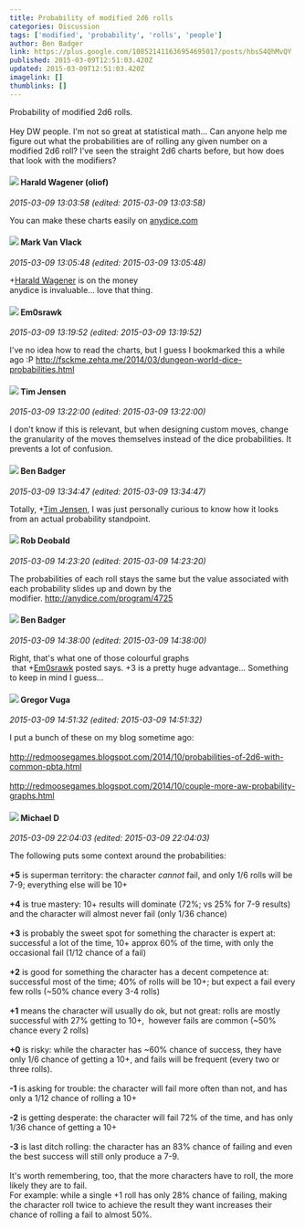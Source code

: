 ```yaml
---
title: Probability of modified 2d6 rolls
categories: Discussion
tags: ['modified', 'probability', 'rolls', 'people']
author: Ben Badger
link: https://plus.google.com/108521411636954695017/posts/hbsS4QhMvQY
published: 2015-03-09T12:51:03.420Z
updated: 2015-03-09T12:51:03.420Z
imagelink: []
thumblinks: []
---
```


Probability of modified 2d6 rolls.<br /><br />Hey DW people. I&#39;m not so great at statistical math... Can anyone help me figure out what the probabilities are of rolling any given number on a modified 2d6 roll? I&#39;ve seen the straight 2d6 charts before, but how does that look with the modifiers?
<div id='comment z124slbooqrxwhrrm04chpi5jrnivxmqy0s'>
  <h4><img src='{{site.baseurl}}//images/avatars/109800248650045926499_photo.jpg'> Harald Wagener (oliof)</h4>
      <p><cite>2015-03-09 13:03:58 (edited: 2015-03-09 13:03:58)</cite></p>
        <p>You can make these charts easily on <a href="http://anydice.com" class="ot-anchor">anydice.com</a></p>
</div>
        

<div id='comment z124slbooqrxwhrrm04chpi5jrnivxmqy0s'>
  <h4><img src='{{site.baseurl}}//images/avatars/111511050273596895000_photo.jpg'> Mark Van Vlack</h4>
      <p><cite>2015-03-09 13:05:48 (edited: 2015-03-09 13:05:48)</cite></p>
        <p><span class="proflinkWrapper"><span class="proflinkPrefix">+</span><a class="proflink" href="https://plus.google.com/109800248650045926499" oid="109800248650045926499">Harald Wagener</a></span> is on the money<br />anydice is invaluable... love that thing.</p>
</div>
        

<div id='comment z124slbooqrxwhrrm04chpi5jrnivxmqy0s'>
  <h4><img src='{{site.baseurl}}//images/avatars/100606522533840157681_photo.jpg'> Em0srawk</h4>
      <p><cite>2015-03-09 13:19:52 (edited: 2015-03-09 13:19:52)</cite></p>
        <p>I&#39;ve no idea how to read the charts, but I guess I bookmarked this a while ago :P <a href="http://fsckme.zehta.me/2014/03/dungeon-world-dice-probabilities.html" class="ot-anchor">http://fsckme.zehta.me/2014/03/dungeon-world-dice-probabilities.html</a></p>
</div>
        

<div id='comment z124slbooqrxwhrrm04chpi5jrnivxmqy0s'>
  <h4><img src='{{site.baseurl}}//images/avatars/101509976321886871332_photo.jpg'> Tim Jensen</h4>
      <p><cite>2015-03-09 13:22:00 (edited: 2015-03-09 13:22:00)</cite></p>
        <p>I don&#39;t know if this is relevant, but when designing custom moves, change the granularity of the moves themselves instead of the dice probabilities. It prevents a lot of confusion.</p>
</div>
        

<div id='comment z124slbooqrxwhrrm04chpi5jrnivxmqy0s'>
  <h4><img src='{{site.baseurl}}//images/avatars/108521411636954695017_photo.jpg'> Ben Badger</h4>
      <p><cite>2015-03-09 13:34:47 (edited: 2015-03-09 13:34:47)</cite></p>
        <p>Totally, <span class="proflinkWrapper"><span class="proflinkPrefix">+</span><a class="proflink" href="https://plus.google.com/101509976321886871332" oid="101509976321886871332">Tim Jensen</a></span>, I was just personally curious to know how it looks from an actual probability standpoint.</p>
</div>
        

<div id='comment z124slbooqrxwhrrm04chpi5jrnivxmqy0s'>
  <h4><img src='{{site.baseurl}}//images/avatars/102890889875359895108_photo.jpg'> Rob Deobald</h4>
      <p><cite>2015-03-09 14:23:20 (edited: 2015-03-09 14:23:20)</cite></p>
        <p>The probabilities of each roll stays the same but the value associated with each probability slides up and down by the modifier. <a href="http://anydice.com/program/4725" class="ot-anchor">http://anydice.com/program/4725</a></p>
</div>
        

<div id='comment z124slbooqrxwhrrm04chpi5jrnivxmqy0s'>
  <h4><img src='{{site.baseurl}}//images/avatars/108521411636954695017_photo.jpg'> Ben Badger</h4>
      <p><cite>2015-03-09 14:38:00 (edited: 2015-03-09 14:38:00)</cite></p>
        <p>Right, that&#39;s what one of those colourful graphs<br /> that <span class="proflinkWrapper"><span class="proflinkPrefix">+</span><a class="proflink" href="https://plus.google.com/100606522533840157681" oid="100606522533840157681">Em0srawk</a></span> posted says. +3 is a pretty huge advantage... Something to keep in mind I guess...</p>
</div>
        

<div id='comment z124slbooqrxwhrrm04chpi5jrnivxmqy0s'>
  <h4><img src='{{site.baseurl}}//images/avatars/107700276053510903924_photo.jpg'> Gregor Vuga</h4>
      <p><cite>2015-03-09 14:51:32 (edited: 2015-03-09 14:51:32)</cite></p>
        <p>I put a bunch of these on my blog sometime ago:<br /><br /><a href="http://redmoosegames.blogspot.com/2014/10/probabilities-of-2d6-with-common-pbta.html" class="ot-anchor">http://redmoosegames.blogspot.com/2014/10/probabilities-of-2d6-with-common-pbta.html</a><br /><br /><a href="http://redmoosegames.blogspot.com/2014/10/couple-more-aw-probability-graphs.html" class="ot-anchor">http://redmoosegames.blogspot.com/2014/10/couple-more-aw-probability-graphs.html</a></p>
</div>
        

<div id='comment z124slbooqrxwhrrm04chpi5jrnivxmqy0s'>
  <h4><img src='{{site.baseurl}}//images/avatars/106207499701502364297_photo.jpg'> Michael D</h4>
      <p><cite>2015-03-09 22:04:03 (edited: 2015-03-09 22:04:03)</cite></p>
        <p>The following puts some context around the probabilities:<br /><br /><b>+5</b> is superman territory: the character <i>cannot</i> fail, and only 1/6 rolls will be 7-9; everything else will be 10+<br /><br /><b>+4</b> is true mastery: 10+ results will dominate (72%; vs 25% for 7-9 results) and the character will almost never fail (only 1/36 chance)<br /><br /><b>+3</b> is probably the sweet spot for something the character is expert at: successful a lot of the time, 10+ approx 60% of the time, with only the occasional fail (1/12 chance of a fail)<br /><br /><b>+2</b> is good for something the character has a decent competence at: successful most of the time; 40% of rolls will be 10+; but expect a fail every few rolls (~50% chance every 3-4 rolls)<br /><br /><b>+1</b> means the character will usually do ok, but not great: rolls are mostly successful with 27% getting to 10+,  however fails are common (~50% chance every 2 rolls)<br /><br /><b>+0</b> is risky: while the character has ~60% chance of success, they have only 1/6 chance of getting a 10+, and fails will be frequent (every two or three rolls).<br /><br /><b>-1</b> is asking for trouble: the character will fail more often than not, and has only a 1/12 chance of rolling a 10+<br /><br /><b>-2</b> is getting desperate: the character will fail 72% of the time, and has only 1/36 chance of getting a 10+<br /><br /><b>-3</b> is last ditch rolling: the character has an 83% chance of failing and even the best success will still only produce a 7-9.<br /><br />It&#39;s worth remembering, too, that the more characters have to roll, the more likely they are to fail.<br />For example: while a single +1 roll has only 28% chance of failing, making the character roll twice to achieve the result they want increases their chance of rolling a fail to almost 50%.</p>
</div>
        